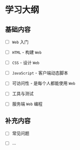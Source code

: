 # 学习大纲

## 基础内容

- [ ] `Web` 入门  

- [ ] `HTML` - 构建 `Web`  

- [ ] `CSS` - 设计 `Web`  

- [ ] `JavaScript` - 客户端动态脚本  

- [ ] 可访问性 - 是每个人都能使用 `Web`  

- [ ] 工具与测试  

- [ ] 服务端 `Web` 编程  

## 补充内容 

- [ ] 常见问题  

- [ ] ...